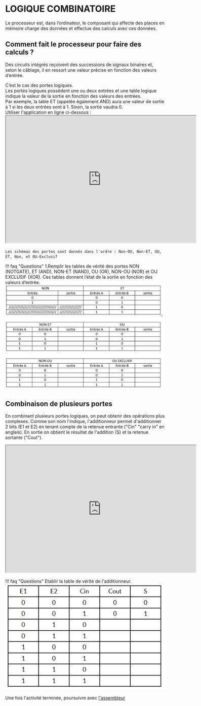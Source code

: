 # LOGIQUE COMBINATOIRE
Le processeur est, dans l’ordinateur, le composant qui affecte des places en mémoire charge des données et effectue des calculs avec ces données.
## Comment fait le processeur pour faire des calculs ?
Des circuits intégrés reçoivent des successions de signaux binaires et, selon le câblage, il en ressort une valeur précise en fonction des valeurs d’entrée.</br>

C’est le cas des portes logiques.</br>
Les portes logiques possèdent une ou deux entrées et une table logique indique la valeur de la sortie en fonction des valeurs des entrées.</br>
Par exemple, la table ET (appelée également AND) aura une valeur de sortie à 1 si les deux entrées sont à 1. Sinon, la sortie vaudra 0.</br>
Utiliser l'application en ligne ci-dessous :</br>
	<iframe width="600px" height="400px" src="https://circuitverse.org/simulator/embed/portes-logiques" id="projectPreview" scrolling="no" webkitAllowFullScreen mozAllowFullScreen allowFullScreen></iframe>
	
	Les schémas des portes sont donnés dans l'ordre : Non-OU, Non-ET, OU, ET, Non, et OU-Exclusif
!!! faq "Questions"
	1.Remplir les tables de vérité des portes NON (NOTGATE), ET (AND), NON-ET (NAND), OU (OR), NON-OU (NOR) et OU EXCLUSIF (XOR). Ces tables donnent l’état de la sortie en fonction des valeurs d’entrée.    
	![tables de vérité à remplir](../img/tables_verite.JPG)

## Combinaison de plusieurs portes
En combinant plusieurs portes logiques, on peut obtenir des opérations plus complexes. Comme son nom l'indique, l'additionneur permet d'additionner 2 bits (E1 et E2) en tenant compte de la retenue entrante ("Cin" "carry in" en anglais). En sortie on obtient le résultat de l'addition (S) et la retenue sortante ("Cout").  
<iframe width="600px" height="400px" src="https://circuitverse.org/simulator/embed/additionneur" id="projectPreview" scrolling="no" webkitAllowFullScreen mozAllowFullScreen allowFullScreen></iframe>

!!! faq "Questions"
		Etablir la table de vérité de l'additionneur.  
		![additionneur](../img/additionneur.PNG)

Une fois l'activité terminée, poursuivre avec [l'assembleur](assembleur.md)
